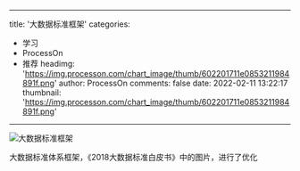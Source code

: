 
---
title: '大数据标准框架'
categories: 
 - 学习
 - ProcessOn
 - 推荐
headimg: 'https://img.processon.com/chart_image/thumb/602201711e0853211984891f.png'
author: ProcessOn
comments: false
date: 2022-02-11 13:22:17
thumbnail: 'https://img.processon.com/chart_image/thumb/602201711e0853211984891f.png'
---

<div>   
<img class="thumb" alt="大数据标准框架" src="https://img.processon.com/chart_image/thumb/602201711e0853211984891f.png" referrerpolicy="no-referrer">
<p>大数据标准体系框架，《2018大数据标准白皮书》中的图片，进行了优化</p>  
</div>
            